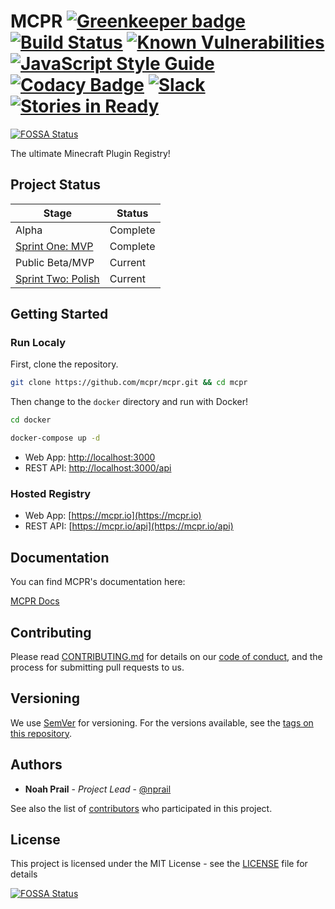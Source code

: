 # MCPR [![Greenkeeper badge](https://badges.greenkeeper.io/mcpr/mcpr.svg)](https://greenkeeper.io/) [![Build Status](https://travis-ci.org/mcpr/mcpr.svg?branch=master)](https://travis-ci.org/mcpr/mcpr) [![Known Vulnerabilities](https://snyk.io/test/github/mcpr/mcpr/badge.svg)](https://snyk.io/test/github/mcpr/mcpr) [![JavaScript Style Guide](https://img.shields.io/badge/code_style-standard-brightgreen.svg)](https://docs.mcpr.io/tests/eslint-report) [![Codacy Badge](https://api.codacy.com/project/badge/Grade/df5536c69d6d4e2fa54a9c874eb430d3)](https://www.codacy.com/app/nprail/mcpr?utm_source=github.com&amp;utm_medium=referral&amp;utm_content=mcpr/mcpr&amp;utm_campaign=Badge_Grade) [![Slack](https://slack.mcpr.io/badge.svg)](https://slack.mcpr.io) [![Stories in Ready](https://badge.waffle.io/mcpr/mcpr.svg?label=ready&title=Ready)](http://waffle.io/mcpr/mcpr)
[![FOSSA Status](https://app.fossa.io/api/projects/git%2Bgithub.com%2Fmcpr%2Fmcpr.svg?type=shield)](https://app.fossa.io/projects/git%2Bgithub.com%2Fmcpr%2Fmcpr?ref=badge_shield)

The ultimate Minecraft Plugin Registry!

## Project Status
|Stage              |Status     |
|-------------------|-----------|
|Alpha              |Complete|
|[Sprint One: MVP](https://github.com/mcpr/mcpr/milestone/1)  |Complete|
|Public Beta/MVP    |Current|
|[Sprint Two: Polish](https://github.com/mcpr/mcpr/milestone/2)   |Current|

## Getting Started
### Run Localy
First, clone the repository. 
```bash
git clone https://github.com/mcpr/mcpr.git && cd mcpr
```
Then change to the `docker` directory and run with Docker!

```bash
cd docker

docker-compose up -d
```

- Web App: [http://localhost:3000](http://localhost:3000)
- REST API: [http://localhost:3000/api](http://localhost:3000/api)


### Hosted Registry

- Web App: [https://mcpr.io](https://mcpr.io)
- REST API: [https://mcpr.io/api](https://mcpr.io/api)

## Documentation
You can find MCPR's documentation here:

[MCPR Docs](https://docs.mcpr.io)
## Contributing

Please read [CONTRIBUTING.md](CONTRIBUTING.md) for details on our [code of conduct](CODE_OF_CONDUCT.md), and the process for submitting pull requests to us.

## Versioning

We use [SemVer](http://semver.org/) for versioning. For the versions available, see the [tags on this repository](https://github.com/mcpr/mcpr/tags). 

## Authors

* **Noah Prail** - *Project Lead* - [@nprail](https://github.com/nprail)

See also the list of [contributors](https://github.com/mcpr/mcpr/contributors) who participated in this project.

## License

This project is licensed under the MIT License - see the [LICENSE](LICENSE) file for details

[![FOSSA Status](https://app.fossa.io/api/projects/git%2Bgithub.com%2Fmcpr%2Fmcpr.svg?type=large)](https://app.fossa.io/projects/git%2Bgithub.com%2Fmcpr%2Fmcpr?ref=badge_large)